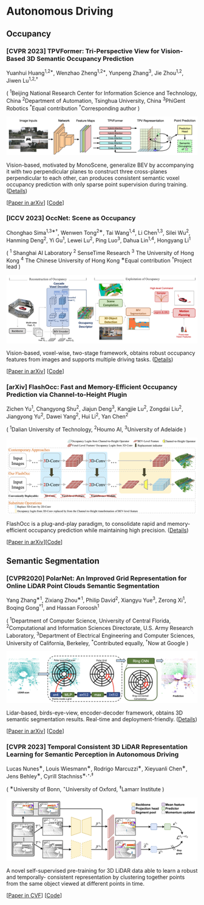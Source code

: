 # Autonomous Driving

## Occupancy

### [CVPR 2023] TPVFormer: Tri-Perspective View for Vision-Based 3D Semantic Occupancy Prediction

Yuanhui Huang<sup>1,2*</sup>, Wenzhao Zheng<sup>1,2*</sup>, Yunpeng Zhang<sup>3</sup>, Jie Zhou<sup>1,2</sup>, Jiwen Lu<sup>1,2,†</sup>

( <sup>1</sup>Beijing National Research Center for Information Science and Technology, China <sup>2</sup>Department of Automation, Tsinghua University, China <sup>3</sup>PhiGent Robotics <sup>*</sup>Equal contribution <sup>†</sup>Corresponding author )

![TPVFormer Pipeline](./assets/images/TPVFormer-pipeline.png)

Vision-based, motivated by MonoScene, generalize BEV by accompanying it with two perpendicular planes to construct three cross-planes perpendicular to each other, can produces consistent semantic voxel occupancy prediction with only sparse point supervision during training. ([Details](./assets/TPVFormer.md))

[[Paper in arXiv](https://arxiv.org/pdf/2302.07817.pdf)] [[Code](https://github.com/wzzheng/TPVFormer)]

### [ICCV 2023] OccNet: Scene as Occupancy

Chonghao Sima<sup>1,3∗†</sup>, Wenwen Tong<sup>2∗</sup>, Tai Wang<sup>1,4</sup>, Li Chen<sup>1,3</sup>, Silei Wu<sup>2</sup>, Hanming Deng<sup>2</sup>, Yi Gu<sup>1</sup>, Lewei Lu<sup>2</sup>, Ping Luo<sup>3</sup>, Dahua Lin<sup>1,4</sup>, Hongyang Li<sup>1</sup>

( <sup>1</sup> Shanghai AI Laboratory <sup>2</sup> SenseTime Research <sup>3</sup> The University of Hong Kong <sup>4</sup> The Chinese University of Hong Kong <sup>∗</sup>Equal contribution <sup>†</sup>Project lead )

![OccNet Pipeline](./assets/images/OccNet-pipeline.png)

Vision-based, voxel-wise, two-stage framework, obtains robust occupancy features from images and supports multiple driving tasks. ([Details](./assets/OccNet.md))

[[Paper in arXiv](<https://arxiv.org/pdf/2306.02851.pdf>)] [[Code](<https://github.com/OpenDriveLab/OccNet>)]

### [arXiv] FlashOcc: Fast and Memory-Efficient Occupancy Prediction via Channel-to-Height Plugin

Zichen Yu<sup>1</sup>, Changyong Shu<sup>2</sup>, Jiajun Deng<sup>3</sup>, Kangjie Lu<sup>2</sup>, Zongdai Liu<sup>2</sup>, Jiangyong Yu<sup>2</sup>, Dawei Yang<sup>2</sup>, Hui Li<sup>2</sup>, Yan Chen<sup>2</sup>

( <sup>1</sup>Dalian University of Technology, <sup>2</sup>Houmo AI, <sup>3</sup>University of Adelaide )

![FlashOcc](./assets/images/FlashOcc-pipeline.png)

FlashOcc is a plug-and-play paradigm, to consolidate rapid and memory-efficient occupancy prediction while maintaining high precision. ([Details](./assets/FlashOcc.md))

[[Paper in arXiv](https://arxiv.org/pdf/2311.12058)][[Code](https://github.com/Yzichen/FlashOcc)]

## Semantic Segmentation

### [CVPR2020] PolarNet: An Improved Grid Representation for Online LiDAR Point Clouds Semantic Segmentation

Yang Zhang<sup>∗1</sup>, Zixiang Zhou<sup>∗1</sup>, Philip David<sup>2</sup>, Xiangyu Yue<sup>3</sup>, Zerong Xi<sup>1</sup>, Boqing Gong<sup>†1</sup>, and Hassan Foroosh<sup>1</sup>

( <sup>1</sup>Department of Computer Science, University of Central Florida, <sup>2</sup>Computational and Information Sciences Directorate, U.S. Army Research Laboratory, <sup>3</sup>Department of Electrical Engineering and Computer Sciences, University of California, Berkeley, <sup>*</sup>Contributed equally, <sup>†</sup>Now at Google )

![PolarNet Overview](./assets/images/PolarNet-overview.png)

Lidar-based, birds-eye-view, encoder-decoder framework, obtains 3D semantic segmentation results. Real-time and deployment-friendly. ([Details](./assets/PolarNet.md))

[[Paper in arXiv](https://arxiv.org/pdf/2003.14032)] [[Code](https://github.com/edwardzhou130/PolarSeg)]

### [CVPR 2023] Temporal Consistent 3D LiDAR Representation Learning for Semantic Perception in Autonomous Driving

Lucas Nunes<sup>∗</sup>, Louis Wiesmann<sup>∗</sup>, Rodrigo Marcuzzi<sup>∗</sup>, Xieyuanli Chen<sup>∗</sup>, Jens Behley<sup>∗</sup>, Cyrill Stachniss<sup>∗,⋆,‡</sup>

( <sup>∗</sup>University of Bonn, <sup>⋆</sup>University of Oxford, <sup>‡</sup>Lamarr Institute )

![TARL Pipeline](./assets/images/TARL-pipeline.png)

A novel self-supervised pre-training for 3D LiDAR data able to learn a robust and temporally- consistent representation by clustering together points from the same object viewed at different points in time.

[[Paper in CVF](https://openaccess.thecvf.com/content/CVPR2023/papers/Nunes_Temporal_Consistent_3D_LiDAR_Representation_Learning_for_Semantic_Perception_in_CVPR_2023_paper.pdf)] [[Code](https://github.com/PRBonn/TARL)]
